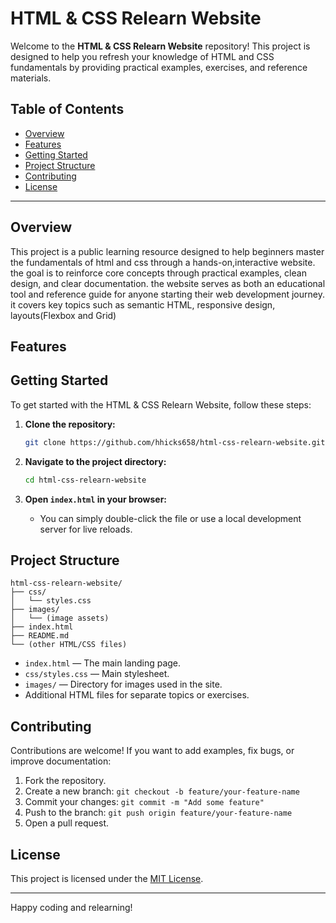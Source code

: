 # HTML & CSS Relearn Website

Welcome to the **HTML & CSS Relearn Website** repository! This project is designed to help you refresh your knowledge of HTML and CSS fundamentals by providing practical examples, exercises, and reference materials.

## Table of Contents

- [Overview](#overview)
- [Features](#features)
- [Getting Started](#getting-started)
- [Project Structure](#project-structure)
- [Contributing](#contributing)
- [License](#license)

---

## Overview

This project is a public learning resource designed  to help beginners master the fundamentals of html and css through a hands-on,interactive website. the goal is to reinforce core concepts through practical examples, clean design, and clear documentation.
the website serves as both an educational tool and reference guide for anyone starting their web development journey. it covers key topics such as semantic  HTML, responsive design, layouts(Flexbox and Grid)

## Features

 

## Getting Started

To get started with the HTML & CSS Relearn Website, follow these steps:

1. **Clone the repository:**
   ```bash
   git clone https://github.com/hhicks658/html-css-relearn-website.git
   ```

2. **Navigate to the project directory:**
   ```bash
   cd html-css-relearn-website
   ```

3. **Open `index.html` in your browser:**
   - You can simply double-click the file or use a local development server for live reloads.

## Project Structure

```
html-css-relearn-website/
├── css/
│   └── styles.css
├── images/
│   └── (image assets)
├── index.html
├── README.md
└── (other HTML/CSS files)
```

- `index.html` — The main landing page.
- `css/styles.css` — Main stylesheet.
- `images/` — Directory for images used in the site.
- Additional HTML files for separate topics or exercises.

## Contributing

Contributions are welcome! If you want to add examples, fix bugs, or improve documentation:

1. Fork the repository.
2. Create a new branch: `git checkout -b feature/your-feature-name`
3. Commit your changes: `git commit -m "Add some feature"`
4. Push to the branch: `git push origin feature/your-feature-name`
5. Open a pull request.

## License

This project is licensed under the [MIT License](LICENSE).

---

Happy coding and relearning!

